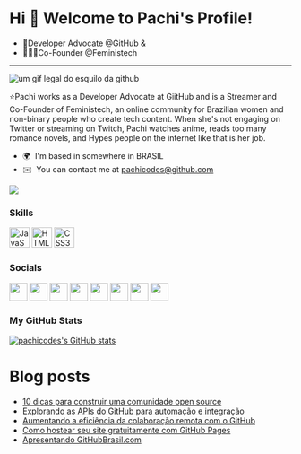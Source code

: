 Hi 👋 Welcome to Pachi's Profile!
============================
* 🥑Developer Advocate @GitHub & 
* 👩🏽‍💻Co-Founder @Feministech
----------------------------------------------------
![um gif legal do esquilo da github](https://media3.giphy.com/media/NytMLKyiaIh6VH9SPm/giphy.gif?cid=790b76117ef37ed33363199189e489b479e1187211fe96a0&rid=giphy.gif&ct=g)

⭐Pachi works as a Developer Advocate at GiitHub and is a Streamer and Co-Founder of Feministech, an online community for Brazilian women and non-binary people who create tech content. When she's not engaging on Twitter or streaming on Twitch, Pachi watches anime, reads too many romance novels, and Hypes people on the internet like that is her job.

* 🌍  I'm based in somewhere in BRASIL
* ✉️  You can contact me at [pachicodes@github.com](mailto:pachicodes@github.com)

<a href="https://www.twitter.com/pachicodes" target="_blank" rel="noreferrer"><img
src="https://img.shields.io/twitter/follow/pachicodes?logo=twitter&style=for-the-badge&color=0891b2&labelColor=1c1917"
/></a>
### Skills

<p align="left">
<a href="https://developer.mozilla.org/en-US/docs/Web/JavaScript" target="_blank" rel="noreferrer"><img src="https://raw.githubusercontent.com/danielcranney/readme-generator/main/public/icons/skills/javascript-colored.svg" width="36" height="36" alt="JavaScript" /></a>
<a href="https://developer.mozilla.org/en-US/docs/Glossary/HTML5" target="_blank" rel="noreferrer"><img src="https://raw.githubusercontent.com/danielcranney/readme-generator/main/public/icons/skills/html5-colored.svg" width="36" height="36" alt="HTML5" /></a>
<a href="https://www.w3.org/TR/CSS/#css" target="_blank" rel="noreferrer"><img src="https://raw.githubusercontent.com/danielcranney/readme-generator/main/public/icons/skills/css3-colored.svg" width="36" height="36" alt="CSS3" /></a>
</p>


### Socials

<p align="left"> <a href="https://www.dev.to/pachicodes" target="_blank" rel="noreferrer"><img src="https://raw.githubusercontent.com/danielcranney/readme-generator/main/public/icons/socials/devdotto.svg" width="32" height="32" /></a> <a href="https://www.github.com/pachicodes" target="_blank" rel="noreferrer"><img src="https://raw.githubusercontent.com/danielcranney/readme-generator/main/public/icons/socials/github.svg" width="32" height="32" /></a> <a href="http://www.instagram.com/pachicodes" target="_blank" rel="noreferrer"><img src="https://raw.githubusercontent.com/danielcranney/readme-generator/main/public/icons/socials/instagram.svg" width="32" height="32" /></a> <a href="https://www.linkedin.com/in/pachicodes" target="_blank" rel="noreferrer"><img src="https://raw.githubusercontent.com/danielcranney/readme-generator/main/public/icons/socials/linkedin.svg" width="32" height="32" /></a> <a href="https://www.polywork.com/pachicodes" target="_blank" rel="noreferrer"><img src="https://raw.githubusercontent.com/danielcranney/readme-generator/main/public/icons/socials/polywork.svg" width="32" height="32" /></a> <a href="https://www.twitter.com/pachicodes" target="_blank" rel="noreferrer"><img src="https://raw.githubusercontent.com/danielcranney/readme-generator/main/public/icons/socials/twitter.svg" width="32" height="32" /></a> <a href="https://www.youtube.com/c/pachicodes" target="_blank" rel="noreferrer"><img src="https://raw.githubusercontent.com/danielcranney/readme-generator/main/public/icons/socials/youtube.svg" width="32" height="32" /></a> <a href="https://www.twitch.tv/pachicodes" target="_blank" rel="noreferrer"><img src="https://raw.githubusercontent.com/danielcranney/readme-generator/main/public/icons/socials/twitch.svg" width="32" height="32" /></a></p>

### My GitHub Stats

<a href="http://www.github.com/pachicodes"><img src="https://github-readme-stats.vercel.app/api?username=pachicodes&show_icons=true&hide=stars,&count_private=true&title_color=0891b2&text_color=ffffff&icon_color=0891b2&bg_color=1c1917&hide_border=true&show_icons=true" alt="pachicodes's GitHub stats" /></a>




# Blog posts
<!-- BLOG-POST-LIST:START -->
- [10 dicas para construir uma comunidade open source](https://dev.to/github/10-dicas-para-construir-uma-comunidade-open-source-4ig0)
- [Explorando as APIs do GitHub para automação e integração](https://dev.to/github/explorando-as-apis-do-github-para-automacao-e-integracao-41)
- [Aumentando a eficiência da colaboração remota com o GitHub](https://dev.to/github/aumentando-a-eficiencia-da-colaboracao-remota-com-o-github-5gcj)
- [Como hostear seu site gratuitamente com GitHub Pages](https://dev.to/github/como-hostear-seu-site-gratuitamente-com-github-pages-39fk)
- [Apresentando GitHubBrasil.com](https://dev.to/github/apresentando-githubbrasilcom-d32)
<!-- BLOG-POST-LIST:END -->
